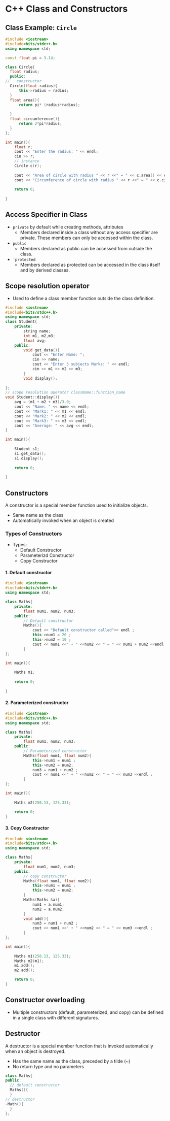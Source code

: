# C++ Class and Constructors
## Class Example: `Circle`
```cpp
#include <iostream>
#include<bits/stdc++.h>
using namespace std;

const float pi = 3.14;

class Circle{
  float radius;
  public:
//   constructor
  Circle(float radius){
      this->radius = radius;
  }
  float area(){
      return pi* (radius*radius);
 
  }
  float circumference(){
      return 2*pi*radius;
  }
};

int main(){
    float r;
    cout << "Enter the radius: " << endl;
    cin >> r;
    // instance
    Circle c(r);
    
    cout << "Area of circle with radius " << r <<" = " << c.area() << endl;
    cout << "Circumference of circle with radius " << r <<" = " << c.circumference() << endl;
 
    return 0;
    
}
```
## Access Specifier in Class
- `private` by default while creating methods, attributes
  - Members declared inside a class without any access specifier are private. These members can only be accessed within the class.
- `public`
  - Members declared as public can be accessed from outside the class.
- `'protected`
  - Members declared as protected can be accessed in the class itself and by derived classes.



## Scope resolution operator
- Used to define a class member function outside the class definition.
```cpp
#include <iostream>
#include<bits/stdc++.h>
using namespace std;
class Student{
    private:
        string name;
        int m1, m2,m3;
        float avg;
    public:
        void get_data(){
            cout << "Enter Name: ";
            cin >> name;
            cout << "Enter 3 subjects Marks: " << endl;
            cin >> m1 >> m2 >> m3;
        }
        void display();
 
};
// scope resolution operator className::function_name
void Student::display(){
    avg = (m1 + m2 + m3)/3.0;
    cout << "Name: " << name << endl;
    cout << "Mark1: " << m1 << endl;
    cout << "Mark2: " << m2 << endl;
    cout << "Mark3: " << m3 << endl;
    cout << "Average: " << avg << endl;
}

int main(){
    
    Student s1;
    s1.get_data();
    s1.display();
 
    return 0;
    
}
```

## Constructors
A constructor is a special member function used to initialize objects.
- Same name as the class
- Automatically invoked when an object is created

### Types of Constructors
- Types:
  - Default Constructor
  - Parameterizd Constructor
  - Copy Constructor
 
#### 1. Default constructor
```cpp
#include <iostream>
#include<bits/stdc++.h>
using namespace std;

class Maths{
    private:
        float num1, num2, num3;
    public:
        // Default constructor
        Maths(){
            cout << "Default constructor called"<< endl ;
            this->num1 = 20 ;
            this->num2 = 10 ;
            cout << num1 <<" + " <<num2 << " = " << num1 + num2 <<endl ;
        }
};

int main(){
    
    Maths m1;
 
    return 0;
    
}
```
#### 2. Parameterized constructor
```cpp
#include <iostream>
#include<bits/stdc++.h>
using namespace std;

class Maths{
    private:
        float num1, num2, num3;
    public:
        // Parameterized constructor
        Maths(float num1, float num2){
            this->num1 = num1 ;
            this->num2 = num2;
            num3 = num1 + num2 ;
            cout << num1 <<" + " <<num2 << " = " << num3 <<endl ;
        }
};

int main(){
    
    Maths m2(250.13, 125.33);

    return 0;
}
```

#### 3. Copy Constructor
```cpp
#include <iostream>
#include<bits/stdc++.h>
using namespace std;

class Maths{
    private:
        float num1, num2, num3;
    public:
        // copy constructor
        Maths(float num1, float num2){
            this->num1 = num1 ;
            this->num2 = num2;
        }
        Maths(Maths &a){
            num1 = a.num1;
            num2 = a.num2;
        }
        void add(){
            num3 = num1 + num2 ;
            cout << num1 <<" + " <<num2 << " = " << num3 <<endl ; 
        }
};

int main(){
    
    Maths m1(250.13, 125.33);
    Maths m2(m1);
    m1.add();
    m2.add();

    return 0;
}

```
## Constructor overloading
- Multiple constructors (default, parameterized, and copy) can be defined in a single class with different signatures.
## Destructor
A destructor is a special member function that is invoked automatically when an object is destroyed.
- Has the same name as the class, preceded by a tilde (~)
- No return type and no parameters

```cpp
class Maths{
public:
  // default constructor
  Maths(){
  }
// destructor
~Math(){
  }
};
```
